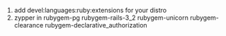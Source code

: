 1. add devel:languages:ruby:extensions for your distro
2. zypper in rubygem-pg rubygem-rails-3_2 rubygem-unicorn rubygem-clearance rubygem-declarative_authorization

